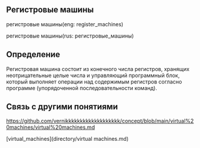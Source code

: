 ## Регистровые машины
регистровые машины(eng: register_machines) 

регистровые машины(rus: регистровые_машины)
## Определение
Регистровая машина состоит из конечного числа регистров, хранящих неотрицательные целые числа и управляющий программный блок, который выполняет операции над содержимым регистров согласно программе (упорядоченной последовательности команд).

## Cвязь с другими понятиями 
https://github.com/vernikkkkkkkkkkkkkkkkkkk/concept/blob/main/virtual%20machines/virtual%20machines.md

[virtual_machines](directory/virtual machines.md)

